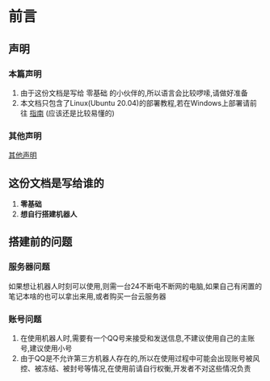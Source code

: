 # 前言
## 声明
### 本篇声明
1. 由于这份文档是写给 零基础 的小伙伴的,所以语言会比较啰嗦,请做好准备
2. 本文档只包含了Linux(Ubuntu 20.04)的部署教程,若在Windows上部署请前往 [指南](/guide/) (应该还是比较易懂的)
### 其他声明
[其他声明](/introduce/#声明)

## 这份文档是写给谁的
1. **零基础**  
2. **想自行搭建机器人**  

## 搭建前的问题
### 服务器问题
如果想让机器人时刻可以使用,则需一台24不断电不断网的电脑,如果自己有闲置的笔记本啥的也可以拿出来用,或者购买一台云服务器

### 账号问题
1. 在使用机器人时,需要有一个QQ号来接受和发送信息,不建议使用自己的主账号,建议使用小号  
2. 由于QQ是不允许第三方机器人存在的,所以在使用过程中可能会出现账号被风控、被冻结、被封号等情况,在使用前请自行权衡,开发者不对这些情况负责  
